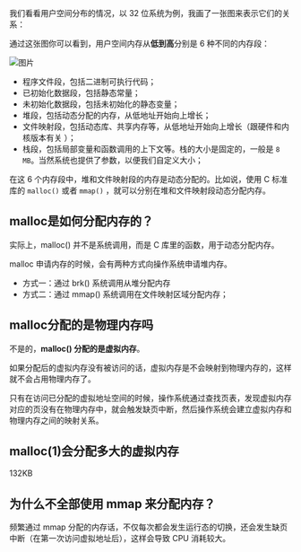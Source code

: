 我们看看用户空间分布的情况，以 32 位系统为例，我画了一张图来表示它们的关系：

通过这张图你可以看到，用户空间内存从**低到高**分别是 6 种不同的内存段：

![图片](https://img-blog.csdnimg.cn/img_convert/7b5b6b3728acde8df019350df3cb85c1.png)

-   程序文件段，包括二进制可执行代码；
-   已初始化数据段，包括静态常量；
-   未初始化数据段，包括未初始化的静态变量；
-   堆段，包括动态分配的内存，从低地址开始向上增长；
-   文件映射段，包括动态库、共享内存等，从低地址开始向上增长（跟硬件和内核版本有关 ）；
-   栈段，包括局部变量和函数调用的上下文等。栈的大小是固定的，一般是 `8 MB`。当然系统也提供了参数，以便我们自定义大小；

在这 6 个内存段中，堆和文件映射段的内存是动态分配的。比如说，使用 C 标准库的 `malloc()` 或者 `mmap()` ，就可以分别在堆和文件映射段动态分配内存。



## malloc是如何分配内存的？
实际上，malloc() 并不是系统调用，而是 C 库里的函数，用于动态分配内存。

malloc 申请内存的时候，会有两种方式向操作系统申请堆内存。

-   方式一：通过 brk() 系统调用从堆分配内存
-   方式二：通过 mmap() 系统调用在文件映射区域分配内存；

## malloc分配的是物理内存吗
不是的，**malloc() 分配的是虚拟内存**。

如果分配后的虚拟内存没有被访问的话，虚拟内存是不会映射到物理内存的，这样就不会占用物理内存了。

只有在访问已分配的虚拟地址空间的时候，操作系统通过查找页表，发现虚拟内存对应的页没有在物理内存中，就会触发缺页中断，然后操作系统会建立虚拟内存和物理内存之间的映射关系。

## malloc(1)会分配多大的虚拟内存

132KB

## 为什么不全部使用 mmap 来分配内存？
频繁通过 mmap 分配的内存话，不仅每次都会发生运行态的切换，还会发生缺页中断（在第一次访问虚拟地址后），这样会导致 CPU 消耗较大。









